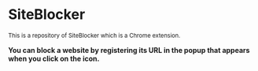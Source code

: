 # SiteBlocker
<sub> This is a repository of SiteBlocker which is a Chrome extension. </sub>

**You can block a website by registering its URL in the popup that appears when you click on the icon.**

